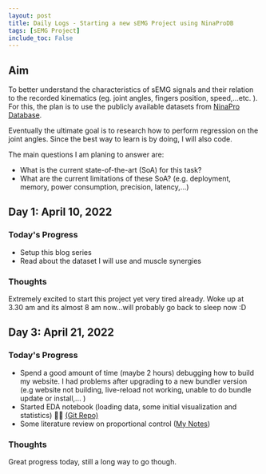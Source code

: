 ```yaml
---
layout: post
title: Daily Logs - Starting a new sEMG Project using NinaProDB
tags: [sEMG Project]
include_toc: False
---
```

## Aim
To better understand the characteristics of sEMG signals and their relation to the recorded kinematics (eg. joint 
angles, fingers position, speed,...etc. ). For this, the plan is to use the publicly available datasets from [NinaPro 
Database](http://ninaweb.hevs.ch).

Eventually the ultimate goal is to research how to perform regression on the joint angles. Since the best way to 
learn is by doing, I will also code.

The main questions 
I am 
planing to answer are:
- What is the current state-of-the-art (SoA) for this task?
- What are the current limitations of these SoA? (e.g. deployment, memory, power consumption, precision, latency,...)

## Day 1: April 10, 2022 
### Today's Progress
- Setup this blog series
- Read about the dataset I will use and muscle synergies


### Thoughts
Extremely excited to start this project yet very tired already. Woke up at 3.30 am and its almost 8 am now...will 
probably go back to sleep now :D



## Day 3: April 21, 2022
### Today's Progress
- Spend a good amount of time (maybe 2 hours) debugging how to build my website. I had problems after upgrading to 
a new bundler version (e.g website not building, live-reload not working, unable to do bundle update or install,... )
- Started EDA notebook (loading data, some initial visualization and statistics) 💪🏼 [(Git 
  Repo)](https://github.com/FarahBaracat/ninapro_db8)
- Some literature review on proportional control ([My Notes](2022-04-21-proportional_control.md))

### Thoughts
Great progress today, still a long way to go though.


